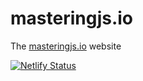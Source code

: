 # masteringjs.io
The [masteringjs.io](https://masteringjs.io) website

[![Netlify Status](https://api.netlify.com/api/v1/badges/cf718c64-416c-4797-907a-34af6cd424c6/deploy-status)](https://app.netlify.com/sites/blissful-borg-8305c0/deploys)
